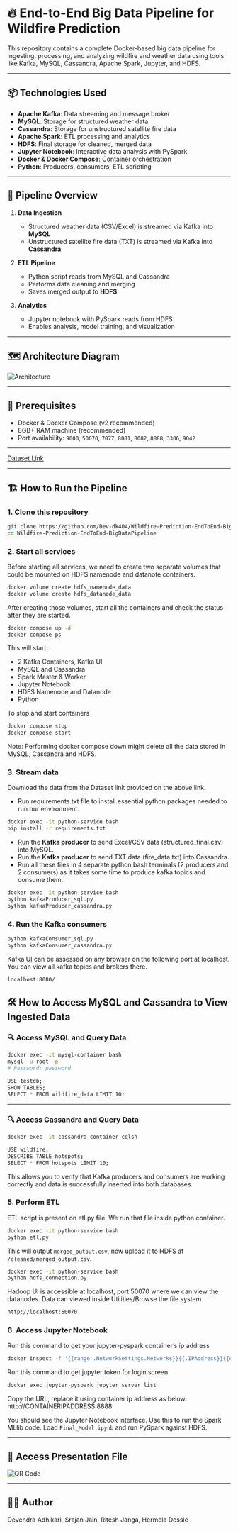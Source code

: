 # 🔥 End-to-End Big Data Pipeline for Wildfire Prediction

This repository contains a complete Docker-based big data pipeline for ingesting, processing, and analyzing wildfire and weather data using tools like Kafka, MySQL, Cassandra, Apache Spark, Jupyter, and HDFS.

---

## 📦 Technologies Used

- **Apache Kafka**: Data streaming and message broker
- **MySQL**: Storage for structured weather data
- **Cassandra**: Storage for unstructured satellite fire data
- **Apache Spark**: ETL processing and analytics
- **HDFS**: Final storage for cleaned, merged data
- **Jupyter Notebook**: Interactive data analysis with PySpark
- **Docker & Docker Compose**: Container orchestration
- **Python**: Producers, consumers, ETL scripting

---

## 🚀 Pipeline Overview

1. **Data Ingestion**  
   - Structured weather data (CSV/Excel) is streamed via Kafka into **MySQL**
   - Unstructured satellite fire data (TXT) is streamed via Kafka into **Cassandra**

2. **ETL Pipeline**  
   - Python script reads from MySQL and Cassandra
   - Performs data cleaning and merging
   - Saves merged output to **HDFS**

3. **Analytics**  
   - Jupyter notebook with PySpark reads from HDFS
   - Enables analysis, model training, and visualization

---
## 🗺️ Architecture Diagram

![Architecture](images/architecture_diagram.png)

---

## 🧰 Prerequisites

- Docker & Docker Compose (v2 recommended)
- 8GB+ RAM machine (recommended)
- Port availability: `9000`, `50070`, `7077`, `8081`, `8082`, `8888`, `3306`, `9042`

---

[Dataset Link](https://mnscu-my.sharepoint.com/:f:/g/personal/tw9520gi_go_minnstate_edu/EiQi0qA82AdFtiLH_LZWn-cBGAC7wSr4OMfj5505f-cZQA?e=0JSqL7)

---
## 🏗️ How to Run the Pipeline

### 1. Clone this repository

```bash
git clone https://github.com/Dev-dk404/Wildfire-Prediction-EndToEnd-BigDataPipeline.git
cd Wildfire-Prediction-EndToEnd-BigDataPipeline
```

### 2. Start all services
Before starting all services, we need to create two separate volumes that could be mounted on HDFS namenode and datanote containers. 
```bash
docker volume create hdfs_namenode_data
docker volume create hdfs_datanode_data
```
After creating those volumes, start all the containers and check the status after they are started.
```bash
docker compose up -d
docker compose ps
```

This will start:
- 2 Kafka Containers, Kafka UI
- MySQL and Cassandra
- Spark Master & Worker
- Jupyter Notebook
- HDFS Namenode and Datanode
- Python

To stop and start containers
```bash
docker compose stop
docker compose start
```
Note: Performing docker compose down might delete all the data stored in MySQL, Cassandra and HDFS. 

### 3. Stream data
Download the data from the Dataset link provided on the above link.
- Run requirements.txt file to install essential python packages needed to run our environment.

```bash
docker exec -it python-service bash
pip install -r requirements.txt
```

- Run the **Kafka producer** to send Excel/CSV data (structured_final.csv) into MySQL.
- Run the **Kafka producer** to send TXT data (fire_data.txt) into Cassandra.
- Run all these files in 4 separate python bash terminals (2 producers and 2 consumers) as it takes some time to produce kafka topics and consume them.

```bash
docker exec -it python-service bash
python kafkaProducer_sql.py
python kafkaProducer_cassandra.py
```

### 4. Run the Kafka consumers

```bash
python kafkaConsumer_sql.py
python kafkaConsumer_cassandra.py
```
Kafka UI can be assessed on any browser on the following port at localhost. You can view all kafka topics and brokers there.

``` bash
localhost:8080/
```
## 🛠️ How to Access MySQL and Cassandra to View Ingested Data

### 🔍 Access MySQL and Query Data

```bash
docker exec -it mysql-container bash
mysql -u root -p
# Password: password

USE testdb;
SHOW TABLES;
SELECT * FROM wildfire_data LIMIT 10;
```

---

### 🔍 Access Cassandra and Query Data

```bash
docker exec -it cassandra-container cqlsh

USE wildfire;
DESCRIBE TABLE hotspots;
SELECT * FROM hotspots LIMIT 10;
```

This allows you to verify that Kafka producers and consumers are working correctly and data is successfully inserted into both databases.


### 5. Perform ETL
ETL script is present on etl.py file. We run that file inside python container.

```bash
docker exec -it python-service bash
python etl.py
```

This will output `merged_output.csv`, now upload it to HDFS at `/cleaned/merged_output.csv`.

```bash
docker exec -it python-service bash
python hdfs_connection.py
```
Hadoop UI is accessible at localhost, port 50070 where we can view the datanodes. Data can viewed inside Utilities/Browse the file system.

```bash
http://localhost:50070
```

### 6. Access Jupyter Notebook

Run this command to get your jupyter-pyspark container’s ip address

```bash
docker inspect -f '{{range .NetworkSettings.Networks}}{{.IPAddress}}{{end}}' jupyter-pyspark
```
Run this command to get jupyter token for login screen
```bash
docker exec jupyter-pyspark jupyter server list
```
Copy the URL, replace it using container ip address as below:
http://CONTAINERIPADDRESS:8888

You should see the Jupyter Notebook interface. Use this to run the Spark MLlib code. 
Load `Final_Model.ipynb` and run PySpark against HDFS.

---

## 📱 Access Presentation File

![QR Code](images/presentation_link.png)

---

## 👨‍💻 Author
Devendra Adhikari,
Srajan Jain,
Ritesh Janga,
Hermela Dessie


